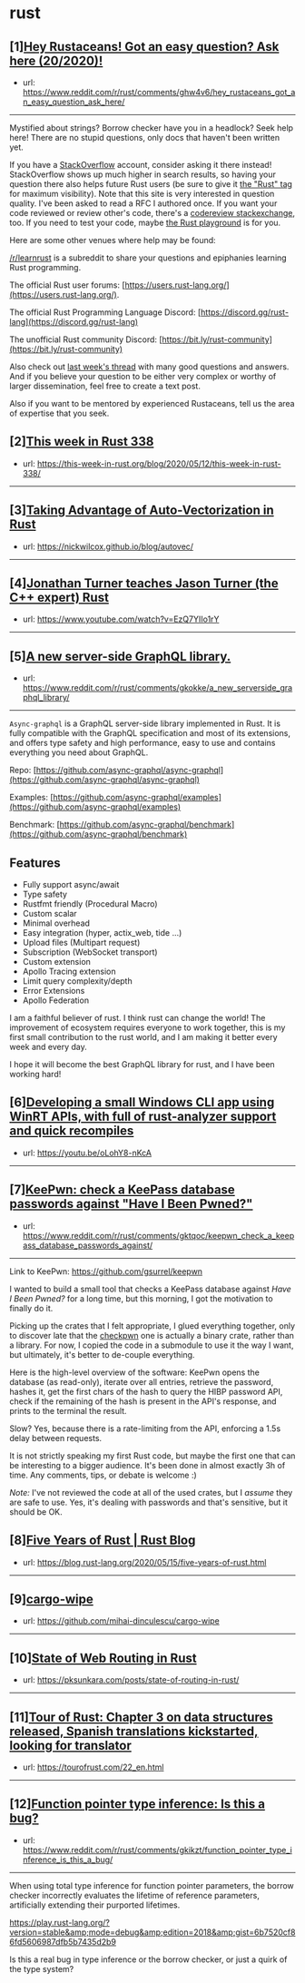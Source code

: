 # rust
## [1][Hey Rustaceans! Got an easy question? Ask here (20/2020)!](https://www.reddit.com/r/rust/comments/ghw4v6/hey_rustaceans_got_an_easy_question_ask_here/)
- url: https://www.reddit.com/r/rust/comments/ghw4v6/hey_rustaceans_got_an_easy_question_ask_here/
---
Mystified about strings? Borrow checker have you in a headlock? Seek help here! There are no stupid questions, only docs that haven't been written yet.

If you have a [StackOverflow](http://stackoverflow.com/) account, consider asking it there instead! StackOverflow shows up much higher in search results, so having your question there also helps future Rust users (be sure to give it [the "Rust" tag](http://stackoverflow.com/questions/tagged/rust) for maximum visibility). Note that this site is very interested in question quality. I've been asked to read a RFC I authored once. If you want your code reviewed or review other's code, there's a [codereview stackexchange](https://codereview.stackexchange.com/questions/tagged/rust), too. If you need to test your code, maybe [the Rust playground](https://play.rust-lang.org) is for you.

Here are some other venues where help may be found:

[/r/learnrust](https://www.reddit.com/r/learnrust) is a subreddit to share your questions and epiphanies learning Rust programming.

The official Rust user forums: [https://users.rust-lang.org/](https://users.rust-lang.org/).

The official Rust Programming Language Discord: [https://discord.gg/rust-lang](https://discord.gg/rust-lang)

The unofficial Rust community Discord: [https://bit.ly/rust-community](https://bit.ly/rust-community)

Also check out [last week's thread](https://reddit.com/r/rust/comments/gd6g9w/hey_rustaceans_got_an_easy_question_ask_here/) with many good questions and answers. And if you believe your question to be either very complex or worthy of larger dissemination, feel free to create a text post.

Also if you want to be mentored by experienced Rustaceans, tell us the area of expertise that you seek.
## [2][This week in Rust 338](https://www.reddit.com/r/rust/comments/gikfuy/this_week_in_rust_338/)
- url: https://this-week-in-rust.org/blog/2020/05/12/this-week-in-rust-338/
---

## [3][Taking Advantage of Auto-Vectorization in Rust](https://www.reddit.com/r/rust/comments/gkq0op/taking_advantage_of_autovectorization_in_rust/)
- url: https://nickwilcox.github.io/blog/autovec/
---

## [4][Jonathan Turner teaches Jason Turner (the C++ expert) Rust](https://www.reddit.com/r/rust/comments/gkr311/jonathan_turner_teaches_jason_turner_the_c_expert/)
- url: https://www.youtube.com/watch?v=EzQ7YIIo1rY
---

## [5][A new server-side GraphQL library.](https://www.reddit.com/r/rust/comments/gkokke/a_new_serverside_graphql_library/)
- url: https://www.reddit.com/r/rust/comments/gkokke/a_new_serverside_graphql_library/
---
`Async-graphql` is a GraphQL server-side library implemented in Rust. It is fully compatible with the GraphQL specification and most of its extensions, and offers type safety and high performance, easy to use and contains everything you need about GraphQL.

Repo: [https://github.com/async-graphql/async-graphql](https://github.com/async-graphql/async-graphql)

Examples: [https://github.com/async-graphql/examples](https://github.com/async-graphql/examples)

Benchmark: [https://github.com/async-graphql/benchmark](https://github.com/async-graphql/benchmark)

## Features

* Fully support async/await
* Type safety
* Rustfmt friendly (Procedural Macro)
* Custom scalar
* Minimal overhead
* Easy integration (hyper, actix\_web, tide ...)
* Upload files (Multipart request)
* Subscription (WebSocket transport)
* Custom extension
* Apollo Tracing extension
* Limit query complexity/depth
* Error Extensions
* Apollo Federation

I am a faithful believer of rust. I think rust can change the world! The improvement of ecosystem requires everyone to work together, this is my first small contribution to the rust world, and I am making it better every week and every day.

I hope it will become the best GraphQL library for rust, and I have been working hard!
## [6][Developing a small Windows CLI app using WinRT APIs, with full of rust-analyzer support and quick recompiles](https://www.reddit.com/r/rust/comments/gkiha8/developing_a_small_windows_cli_app_using_winrt/)
- url: https://youtu.be/oLohY8-nKcA
---

## [7][KeePwn: check a KeePass database passwords against "Have I Been Pwned?"](https://www.reddit.com/r/rust/comments/gktqoc/keepwn_check_a_keepass_database_passwords_against/)
- url: https://www.reddit.com/r/rust/comments/gktqoc/keepwn_check_a_keepass_database_passwords_against/
---
Link to KeePwn: https://github.com/gsurrel/keepwn

I wanted to build a small tool that checks a KeePass database against *Have I Been Pwned?* for a long time, but this morning, I got the motivation to finally do it.

Picking up the crates that I felt appropriate, I glued everything together, only to discover late that the [checkpwn](https://crates.io/crates/checkpwn) one is actually a binary crate, rather than a library. For now, I copied the code in a submodule to use it the way I want, but ultimately, it's better to de-couple everything.

Here is the high-level overview of the software: KeePwn opens the database (as read-only), iterate over all entries, retrieve the password, hashes it, get the first chars of the hash to query the HIBP password API, check if the remaining of the hash is present in the API's response, and prints to the terminal the result.

Slow? Yes, because there is a rate-limiting from the API, enforcing a 1.5s delay between requests.

It is not strictly speaking my first Rust code, but maybe the first one that can be interesting to a bigger audience. It's been done in almost exactly 3h of time. Any comments, tips, or debate is welcome :)

*Note:* I've not reviewed the code at all of the used crates, but I *assume* they are safe to use. Yes, it's dealing with passwords and that's sensitive, but it should be OK.
## [8][Five Years of Rust | Rust Blog](https://www.reddit.com/r/rust/comments/gk77zt/five_years_of_rust_rust_blog/)
- url: https://blog.rust-lang.org/2020/05/15/five-years-of-rust.html
---

## [9][cargo-wipe](https://www.reddit.com/r/rust/comments/gktc58/cargowipe/)
- url: https://github.com/mihai-dinculescu/cargo-wipe
---

## [10][State of Web Routing in Rust](https://www.reddit.com/r/rust/comments/gks14y/state_of_web_routing_in_rust/)
- url: https://pksunkara.com/posts/state-of-routing-in-rust/
---

## [11][Tour of Rust: Chapter 3 on data structures released, Spanish translations kickstarted, looking for translator](https://www.reddit.com/r/rust/comments/gku5ds/tour_of_rust_chapter_3_on_data_structures/)
- url: https://tourofrust.com/22_en.html
---

## [12][Function pointer type inference: Is this a bug?](https://www.reddit.com/r/rust/comments/gkikzt/function_pointer_type_inference_is_this_a_bug/)
- url: https://www.reddit.com/r/rust/comments/gkikzt/function_pointer_type_inference_is_this_a_bug/
---
When using total type inference for function pointer parameters, the borrow checker incorrectly evaluates the lifetime of reference parameters, artificially extending their purported lifetimes.

https://play.rust-lang.org/?version=stable&amp;mode=debug&amp;edition=2018&amp;gist=6b7520cf86fd5606987dfb5b7435d2b9

Is this a real bug in type inference or the borrow checker, or just a quirk of the type system?
